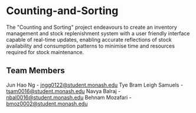 # Counting-and-Sorting

The "Counting and Sorting" project endeavours to create an inventory management and stock replenishment system with a user friendly interface capable of real-time updates, enabling accurate reflections of stock availability and consumption patterns to minimise time and resources required for stock maintenance. 


## Team Members
Jun Hao Ng - jngg0122@student.monash.edu
Tye Bram Leigh Samuels - tsam0016@student.monash.edu
Navya Balraj - nbal0016@student.monash.edu
Behnam Mozafari - bmoz0002@student.monash.edu